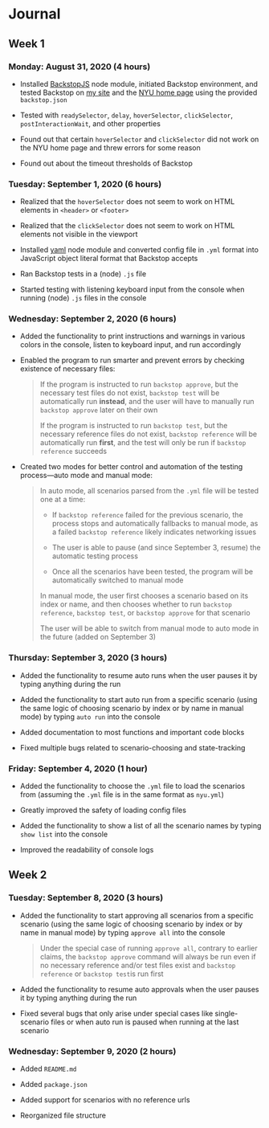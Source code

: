 # Journal

## Week 1

### Monday: August 31, 2020 (4 hours)

- Installed [BackstopJS](https://github.com/garris/BackstopJS) node module, initiated Backstop environment, and tested Backstop on [my site](https://zhumingcheng697.github.io/Portfolio-Site/) and the [NYU home page](https://www.nyu.edu/) using the provided `backstop.json`

- Tested with `readySelector`, `delay`, `hoverSelector`, `clickSelector`, `postInteractionWait`, and other properties

- Found out that certain `hoverSelector` and `clickSelector` did not work on the NYU home page and threw errors for some reason

- Found out about the timeout thresholds of Backstop

### Tuesday: September 1, 2020 (6 hours)

- Realized that the `hoverSelector` does not seem to work on HTML elements in `<header>` or `<footer>`

- Realized that the `clickSelector` does not seem to work on HTML elements not visible in the viewport

- Installed [yaml](https://www.npmjs.com/package/yaml) node module and converted config file in `.yml` format into JavaScript object literal format that Backstop accepts

- Ran Backstop tests in a (node) `.js` file

- Started testing with listening keyboard input from the console when running (node) `.js` files in the console

### Wednesday: September 2, 2020 (6 hours)

- Added the functionality to print instructions and warnings in various colors in the console, listen to keyboard input, and run accordingly

- Enabled the program to run smarter and prevent errors by checking existence of necessary files:

    > If the program is instructed to run `backstop approve`, but the necessary test files do not exist, `backstop test` will be automatically run **instead**, and the user will have to manually run `backstop approve` later on their own
    >
    > If the program is instructed to run `backstop test`, but the necessary reference files do not exist, `backstop reference` will be automatically run **first**, and the test will only be run if `backstop reference` succeeds

- Created two modes for better control and automation of the testing process—auto mode and manual mode:

    > In auto mode, all scenarios parsed from the `.yml` file will be tested one at a time:
    >
    >   - If `backstop reference` failed for the previous scenario, the process stops and automatically fallbacks to manual mode, as a failed `backstop reference` likely indicates networking issues
    >
    >   - The user is able to pause (and since September 3, resume) the automatic testing process
    >
    >   - Once all the scenarios have been tested, the program will be automatically switched to manual mode
    >
    > In manual mode, the user first chooses a scenario based on its index or name, and then chooses whether to run `backstop reference`, `backstop test`, or `backstop approve` for that scenario
    >
    > The user will be able to switch from manual mode to auto mode in the future (added on September 3)

### Thursday: September 3, 2020 (3 hours) 

- Added the functionality to resume auto runs when the user pauses it by typing anything during the run

- Added the functionality to start auto run from a specific scenario (using the same logic of choosing scenario by index or by name in manual mode) by typing `auto run` into the console

- Added documentation to most functions and important code blocks

- Fixed multiple bugs related to scenario-choosing and state-tracking

### Friday: September 4, 2020 (1 hour)

- Added the functionality to choose the `.yml` file to load the scenarios from (assuming the `.yml` file is in the same format as `nyu.yml`)

- Greatly improved the safety of loading config files

- Added the functionality to show a list of all the scenario names by typing `show list` into the console

- Improved the readability of console logs

## Week 2

### Tuesday: September 8, 2020 (3 hours)

- Added the functionality to start approving all scenarios from a specific scenario (using the same logic of choosing scenario by index or by name in manual mode) by typing `approve all` into the console

    > Under the special case of running `approve all`, contrary to earlier claims, the `backstop approve` command will always be run even if no necessary reference and/or test files exist and `backstop reference` or `backstop test`is run first

- Added the functionality to resume auto approvals when the user pauses it by typing anything during the run

- Fixed several bugs that only arise under special cases like single-scenario files or when auto run is paused when running at the last scenario

### Wednesday: September 9, 2020 (2 hours)

- Added `README.md`

- Added `package.json`

- Added support for scenarios with no reference urls

- Reorganized file structure